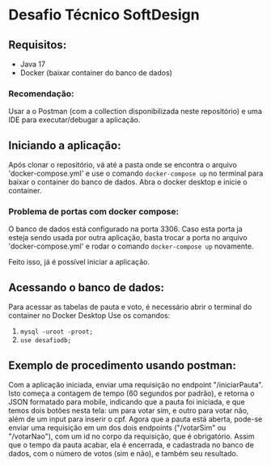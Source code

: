 # Desafio Técnico SoftDesign
## Requisitos:
* Java 17
* Docker (baixar container do banco de dados) 
### Recomendação:
Usar a o Postman (com a collection disponibilizada neste repositório) e uma IDE para executar/debugar a aplicação.

## Iniciando a aplicação:
Após clonar o repositório, vá até a pasta onde se encontra o arquivo 'docker-compose.yml' e use o comando `docker-compose up` no terminal para baixar o container do banco de dados.
Abra o docker desktop e inicie o container.

### Problema de portas com docker compose:
O banco de dados está configurado na porta 3306. Caso esta porta ja esteja sendo usada por outra aplicação, basta trocar a porta no arquivo 'docker-compose.yml' e rodar o comando `docker-compose up` novamente.

Feito isso, já é possível iniciar a aplicação.

## Acessando o banco de dados:
Para acessar as tabelas de pauta e voto, é necessário abrir o terminal do container no Docker Desktop
Use os comandos:
1. `mysql -uroot -proot;`
2. `use desafiodb;`

## Exemplo de procedimento usando postman:
Com a aplicação iniciada, enviar uma requisição no endpoint "/iniciarPauta". Isto começa a contagem de tempo (60 segundos por padrão), e retorna o JSON formatado para mobile, indicando que a pauta foi iniciada, e que temos dois botões nesta tela: um para votar sim, e outro para votar não, além de um input para inserir o cpf.
Agora que a pauta está aberta, pode-se enviar uma requisição em um dos dois endpoints ("/votarSim" ou "/votarNao"), com um id no corpo da requisição, que é obrigatório.
Assim que o tempo da pauta acabar, ela é encerrada, e cadastrada no banco de dados, com o número de votos (sim e não), e também seu resultado.

